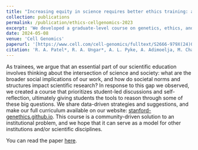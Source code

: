 ```yaml
---
title: "Increasing equity in science requires better ethics training: a course by trainees, for trainees"
collection: publications
permalink: /publication/ethics-cellgenomics-2023
excerpt: 'We developed a graduate-level course on genetics, ethics, and society. We share data-driven strategies and suggestions, as well as our [full curriculum](https://stanford-genethics.github.io/). You can read the paper [here](https://www.cell.com/cell-genomics/fulltext/S2666-979X(24)00120-4).'
date: 2024-05-08
venue: 'Cell Genomics'
paperurl: '[https://www.cell.com/cell-genomics/fulltext/S2666-979X(24)00120-4](https://www.cell.com/cell-genomics/fulltext/S2666-979X(24)00120-4)'
citation: 'R. A. Patel*, R. A. Ungar*, A. L. Pyke, A. Adimoelja, M. Chakraborty, _et al._, 2024 Increasing equity in science requires better ethics training: A course by trainees, for trainees. Cell Genomics **4**: 100554.'
---
```

As trainees, we argue that an essential part of our scientific education involves thinking about the intersection of science and society: what are the broader social implications of our work, and how do societal norms and structures impact scientific research? In response to this gap we observed, we created a course that prioritizes student-led discussions and self-reflection, ultimately giving students the tools to reason through some of these big questions. We share data-driven strategies and suggestions, and make our full curriculum available on our website: [stanford-genethics.github.io](https://stanford-genethics.github.io/). This course is a community-driven solution to an institutional problem, and we hope that it can serve as a model for other institutions and/or scientific disciplines.

You can read the paper [here](https://www.cell.com/cell-genomics/fulltext/S2666-979X(24)00120-4).
